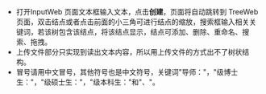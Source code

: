 - 打开InputWeb 页面文本框输入文本，点击**创建**，页面将自动跳转到 TreeWeb 页面，双击结点或者点击前面的小三角可进行结点的缩放，搜索框输入相关关键词，若该树包含该结点，将该结点显示，结点可添加、删除、重命名、搜索、拖拽。
- 上传文件部分只实现到读出文本内容，所以用上传文件的方式出不了树状结构。
- 冒号请用中文冒号，其他符号也是中文符号，关键词"导师："，"级博士生："，"级硕士生："，"级本科生："和"、"。
